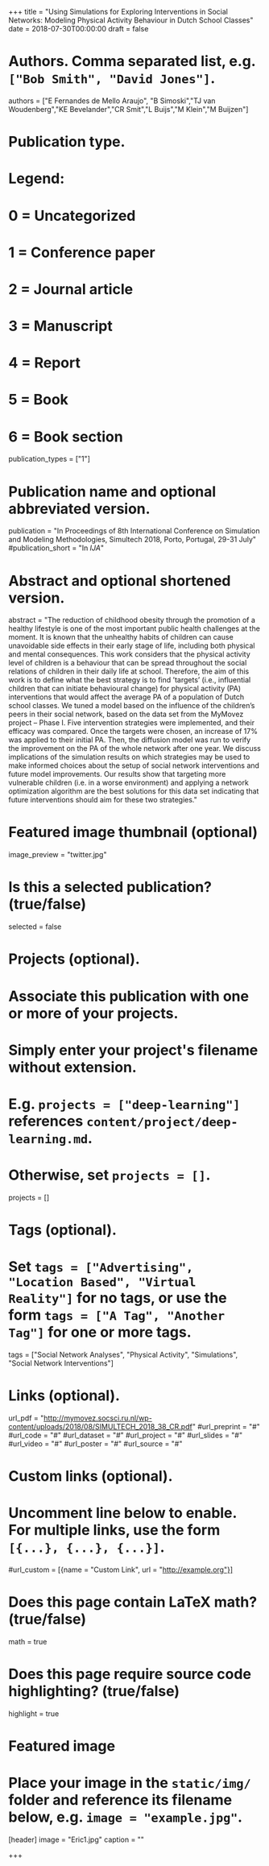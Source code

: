 +++
title = "Using Simulations for Exploring Interventions in Social Networks: Modeling Physical Activity Behaviour in Dutch School Classes"
date = 2018-07-30T00:00:00
draft = false

# Authors. Comma separated list, e.g. `["Bob Smith", "David Jones"]`.
authors = ["E Fernandes de Mello Araujo", "B Simoski","TJ van Woudenberg","KE Bevelander","CR Smit","L Buijs","M Klein","M Buijzen"]

# Publication type.
# Legend:
# 0 = Uncategorized
# 1 = Conference paper
# 2 = Journal article
# 3 = Manuscript
# 4 = Report
# 5 = Book
# 6 = Book section
publication_types = ["1"]

# Publication name and optional abbreviated version.
publication = "In Proceedings of 8th International Conference on Simulation and Modeling Methodologies, Simultech 2018, Porto, Portugal, 29-31 July"
#publication_short = "In *IJA*"

# Abstract and optional shortened version.
abstract = "The reduction of childhood obesity through the promotion of a healthy lifestyle is one of the most important public health challenges at the moment. It is known that the unhealthy habits of children can cause unavoidable side effects in their early stage of life, including both physical and mental consequences. This work considers that the physical activity level of children is a behaviour that can be spread throughout the social relations of children in their daily life at school. Therefore, the aim of this work is to define what the best strategy is to find ’targets’ (i.e., influential children that can initiate behavioural change) for physical activity (PA) interventions that would affect the average PA of a population of Dutch school classes. We tuned a model based on the influence of the children’s peers in their social network, based on the data set from the MyMovez project – Phase I. Five intervention strategies were implemented, and their efficacy was compared. Once the targets were chosen, an increase of 17% was applied to their initial PA. Then, the diffusion model was run to verify the improvement on the PA of the whole network after one year. We discuss implications of the simulation results on which strategies may be used to make informed choices about the setup of social network interventions and future model improvements. Our results show that targeting more vulnerable children (i.e. in a worse environment) and applying a network optimization algorithm are the best solutions for this data set indicating that future interventions should aim for these two strategies."

# Featured image thumbnail (optional)
image_preview = "twitter.jpg"

# Is this a selected publication? (true/false)
selected = false

# Projects (optional).
#   Associate this publication with one or more of your projects.
#   Simply enter your project's filename without extension.
#   E.g. `projects = ["deep-learning"]` references `content/project/deep-learning.md`.
#   Otherwise, set `projects = []`.
projects = []

# Tags (optional).
#   Set `tags = ["Advertising", "Location Based", "Virtual Reality"]` for no tags, or use the form `tags = ["A Tag", "Another Tag"]` for one or more tags.
tags = ["Social Network Analyses", "Physical Activity", "Simulations", "Social Network Interventions"]

# Links (optional).
url_pdf = "http://mymovez.socsci.ru.nl/wp-content/uploads/2018/08/SIMULTECH_2018_38_CR.pdf"
#url_preprint = "#"
#url_code = "#"
#url_dataset = "#"
#url_project = "#"
#url_slides = "#"
#url_video = "#"
#url_poster = "#"
#url_source = "#"

# Custom links (optional).
#   Uncomment line below to enable. For multiple links, use the form `[{...}, {...}, {...}]`.
#url_custom = [{name = "Custom Link", url = "http://example.org"}]

# Does this page contain LaTeX math? (true/false)
math = true

# Does this page require source code highlighting? (true/false)
highlight = true

# Featured image
# Place your image in the `static/img/` folder and reference its filename below, e.g. `image = "example.jpg"`.
[header]
image = "Eric1.jpg"
caption = ""

+++

